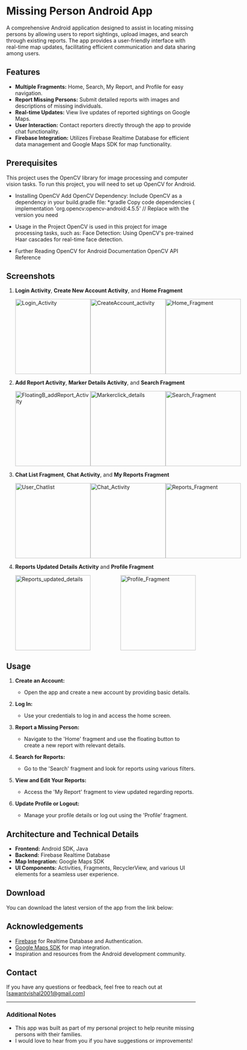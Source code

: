 # Missing Person Android App

A comprehensive Android application designed to assist in locating missing persons by allowing users to report sightings, upload images, and search through existing reports.
The app provides a user-friendly interface with real-time map updates, facilitating efficient communication and data sharing among users.

## Features

- **Multiple Fragments:** Home, Search, My Report, and Profile for easy navigation.
- **Report Missing Persons:** Submit detailed reports with images and descriptions of missing individuals.
- **Real-time Updates:** View live updates of reported sightings on Google Maps.
- **User Interaction:** Contact reporters directly through the app to provide chat functionality.
- **Firebase Integration:** Utilizes Firebase Realtime Database for efficient data management and Google Maps SDK for map functionality.

## Prerequisites
This project uses the OpenCV library for image processing and computer vision tasks. To run this project, you will need to set up OpenCV for Android.

- Installing OpenCV
Add OpenCV Dependency: Include OpenCV as a dependency in your build.gradle file:
*gradle
Copy code
dependencies {
    implementation 'org.opencv:opencv-android:4.5.5'  // Replace with the version you need

- Usage in the Project
OpenCV is used in this project for image processing tasks, such as:
Face Detection: Using OpenCV's pre-trained Haar cascades for real-time face detection.

- Further Reading
OpenCV for Android Documentation
OpenCV API Reference

## Screenshots

1. **Login Activity**, **Create New Account Activity**, and **Home Fragment**  
   <div style="display: flex; justify-content: space-between;">
      <img src="https://github.com/user-attachments/assets/9d77d7ec-2f0a-4773-86b9-8c106e753d31" alt="Login_Activity" width="200">
      <img src="https://github.com/user-attachments/assets/32dd76dc-7123-46f9-a1c3-857b6038aec3" alt="CreateAccount_activity" width="200">
      <img src="https://github.com/user-attachments/assets/48783baa-3039-42a7-9b09-a6b9ca1571ac" alt="Home_Fragment" width="200">
   </div>

2. **Add Report Activity**, **Marker Details Activity**, and **Search Fragment**  
   <div style="display: flex; justify-content: space-between;">
      <img src="https://github.com/user-attachments/assets/fa9a9f0b-1d5e-442f-a341-ef4eae55d9f1" alt="FloatingB_addReport_Activity" width="200">
      <img src="https://github.com/user-attachments/assets/b9d03599-2ccb-4b71-819e-a6909439463f" alt="Markerclick_details" width="200">
      <img src="https://github.com/user-attachments/assets/bbb131dc-ce01-4eae-b32d-7449153dd60c" alt="Search_Fragment" width="200">
   </div>

3. **Chat List Fragment**, **Chat Activity**, and **My Reports Fragment**  
   <div style="display: flex; justify-content: space-between;">
      <img src="https://github.com/user-attachments/assets/a1540dc9-82e8-43ea-ab43-31759249b3ec" alt="User_Chatlist" width="200">
      <img src="https://github.com/user-attachments/assets/b6e2a1ff-1bda-4340-98a7-1798a0242aa9" alt="Chat_Activity" width="200">
      <img src="https://github.com/user-attachments/assets/b2ef805b-ceb7-4522-9e81-a0d9448bfc13" alt="Reports_Fragment" width="200">
   </div>

4. **Reports Updated Details Activity** and **Profile Fragment**  
   <div style="display: flex; justify-content: space-between;">
      <img src="https://github.com/user-attachments/assets/c7cd556b-8fed-4f37-8c0b-d6e1e6f15c09" alt="Reports_updated_details" width="200">
      <img src="https://github.com/user-attachments/assets/0906836d-51e5-4a48-92be-77beee2d2ff8" alt="Profile_Fragment" width="200">
   </div>




## Usage

1. **Create an Account:**
   - Open the app and create a new account by providing basic details.

2. **Log In:**
   - Use your credentials to log in and access the home screen.

3. **Report a Missing Person:**
   - Navigate to the 'Home' fragment and use the floating button to create a new report with relevant details.

4. **Search for Reports:**
   - Go to the 'Search' fragment and look for reports using various filters.

5. **View and Edit Your Reports:**
   - Access the 'My Report' fragment to view updated regarding reports.

6. **Update Profile or Logout:**
   - Manage your profile details or log out using the 'Profile' fragment.

## Architecture and Technical Details

- **Frontend:** Android SDK, Java
- **Backend:** Firebase Realtime Database
- **Map Integration:** Google Maps SDK
- **UI Components:** Activities, Fragments, RecyclerView, and various UI elements for a seamless user experience.

## Download

You can download the latest version of the app from the link below:

## Acknowledgements

- [Firebase](https://firebase.google.com/) for Realtime Database and Authentication.
- [Google Maps SDK](https://developers.google.com/maps/documentation/android-sdk/overview) for map integration.
- Inspiration and resources from the Android development community.

## Contact

If you have any questions or feedback, feel free to reach out at [sawantvishal2001@gmail.com]

---

### Additional Notes

- This app was built as part of my personal project to help reunite missing persons with their families.
- I would love to hear from you if you have suggestions or improvements!
